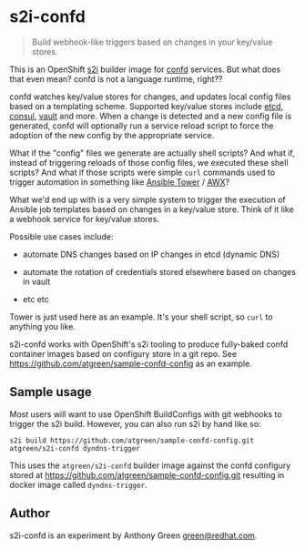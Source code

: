 # s2i-confd
> Build webhook-like triggers based on changes in your key/value stores.

This is an OpenShift
[s2i](https://github.com/openshift/source-to-image) builder image for
[confd](http://www.confd.io/) services.  But what does that even
mean?  confd is not a language runtime, right??

confd watches key/value stores for changes, and updates local config
files based on a templating scheme.  Supported key/value stores
include [etcd](https://coreos.com/etcd/),
[consul](https://www.consul.io/),
[vault](https://www.vaultproject.io/) and more.  When a change is
detected and a new config file is generated, confd will optionally run
a service reload script to force the adoption of the new config by the
appropriate service.

What if the "config" files we generate are actually shell scripts?
And what if, instead of triggering reloads of those config files, we
executed these shell scripts?  And what if those scripts were simple
`curl` commands used to trigger automation in something like [Ansible
Tower](https://www.ansible.com/products/tower) /
[AWX](https://github.com/ansible/awx)?

What we'd end up with is a very simple system to trigger the execution
of Ansible job templates based on changes in a key/value store.  Think
of it like a webhook service for key/value stores.

Possible use cases include:

- automate DNS changes based on IP changes in etcd (dynamic DNS)

- automate the rotation of credentials stored elsewhere based on
  changes in vault

- etc etc

Tower is just used here as an example.  It's your shell script, so
`curl` to anything you like.

s2i-confd works with OpenShift's s2i tooling to produce fully-baked
confd container images based on configury store in a git repo.  See
https://github.com/atgreen/sample-confd-config as an example.

## Sample usage

Most users will want to use OpenShift BuildConfigs with git webhooks
to trigger the s2i build.  However, you can also run s2i by hand like so:

    s2i build https://github.com/atgreen/sample-confd-config.git atgreen/s2i-confd dyndns-trigger
    
This uses the `atgreen/s2i-confd` builder image against the confd
configury stored at https://github.com/atgreen/sample-confd-config.git
resulting in docker image called `dyndns-trigger`.

## Author

s2i-confd is an experiment by Anthony Green <green@redhat.com>.
